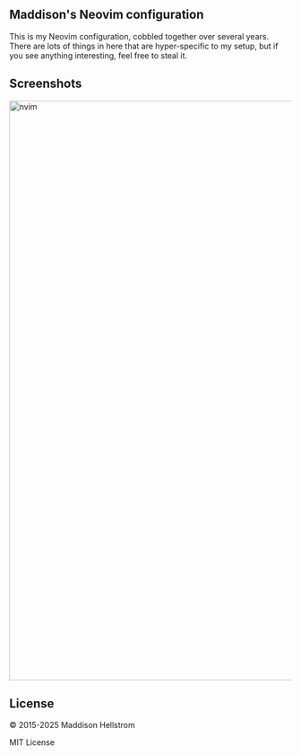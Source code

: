 ## Maddison's Neovim configuration

This is my Neovim configuration, cobbled together over several
years. There are lots of things in here that are hyper-specific to my setup, but if you see anything interesting, feel free to steal it.

## Screenshots

<img width="1896" height="1033" alt="nvim" src="https://github.com/user-attachments/assets/c2691ce0-468d-4e48-a9d8-fe6905995bc4" />

## License

&copy; 2015-2025 Maddison Hellstrom

MIT License
